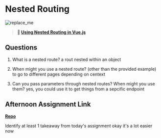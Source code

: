 # Nested Routing

![replace_me](https://codeworks.blob.core.windows.net/public/assets/img/illustrations/placeholder.svg)

> **📖 [Using Nested Routing in Vue.js](https://codeworksacademy.com/fs-student-guide/resources/wk6/04-Child-Routes)**

## Questions

1. What is a nested route?
   a rout nested within an object
2. When might you use a nested route? (other than the provided example)
   to go to different pages depending on centext

3. Can you pass parameters through nested routes? When might you use them?
   yes, you could use it to get things from a sepcific endpoint

## Afternoon Assignment Link

**[Repo](https://github.com/JacksonHagen/week6day4)**

Identify at least 1 takeaway from today's assignment
okay it's a lot easier now
